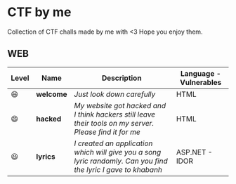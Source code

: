 # CTF by me
Collection of CTF challs made by me with &lt;3
Hope you enjoy them.

## WEB
| Level | Name | Description | Language - Vulnerables |
| --- | --- | --- | --- | 
| :smile: | **welcome** | *Just look down carefully* | HTML |
| :smile: | **hacked** | *My website got hacked and I think hackers still leave their tools on my server. Please find it for me* | HTML |
| :smiley: | **lyrics** | *I created an application which will give you a song lyric randomly. Can you find the lyric I gave to khabanh* | ASP.NET - IDOR |
